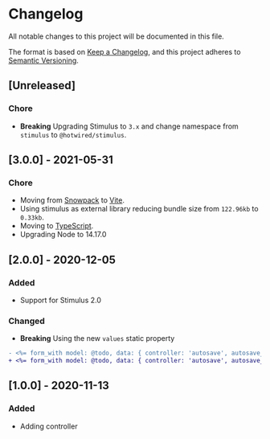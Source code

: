 # Changelog
All notable changes to this project will be documented in this file.

The format is based on [Keep a Changelog](https://keepachangelog.com/en/1.0.0/),
and this project adheres to [Semantic Versioning](https://semver.org/spec/v2.0.0.html).

## [Unreleased]

### Chore

- **Breaking** Upgrading Stimulus to `3.x` and change namespace from `stimulus` to `@hotwired/stimulus`.

## [3.0.0] - 2021-05-31

### Chore

- Moving from [Snowpack](https://www.snowpack.dev/) to [Vite](https://github.com/vitejs/vite).
- Using stimulus as external library reducing bundle size from `122.96kb` to `0.33kb`.
- Moving to [TypeScript](https://www.typescriptlang.org/).
- Upgrading Node to 14.17.0

## [2.0.0] - 2020-12-05

### Added

- Support for Stimulus 2.0

### Changed

- **Breaking** Using the new `values` static property

```diff
- <%= form_with model: @todo, data: { controller: 'autosave', autosave_delay: '1000' } do |f| %>
+ <%= form_with model: @todo, data: { controller: 'autosave', autosave_delay_value: 1000 } do |f| %>
```

## [1.0.0] - 2020-11-13

### Added

- Adding controller
